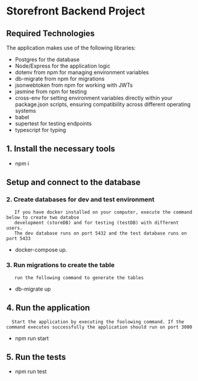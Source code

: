 # Storefront Backend Project

## Required Technologies
The application makes use of the following libraries:
- Postgres for the database
- Node/Express for the application logic
- dotenv from npm for managing environment variables
- db-migrate from npm for migrations
- jsonwebtoken from npm for working with JWTs
- jasmine from npm for testing
- cross-env for setting environment variables directly within your package.json scripts, ensuring compatibility across different operating systems
- babel
- supertest for testing endpoints
- typescript for typing

## 1. Install the necessary tools
- npm i

## Setup and connect to the database

### 2. Create databases for dev and test environment
       If you have docker installed on your computer, execute the command below to create two databse
       development (storeDB) and for testing (testDB) with different users. 
       The dev database runs on port 5432 and the test database runs on port 5433
- docker-compose up.
      
### 3. Run migrations to create the table
       run the following command to generate the tables
- db-migrate up

## 4. Run the application
      Start the application by executing the foolowing command. If the command executes successfully the application should run on port 3000
- npm run start

## 5. Run the tests
- npm run test

